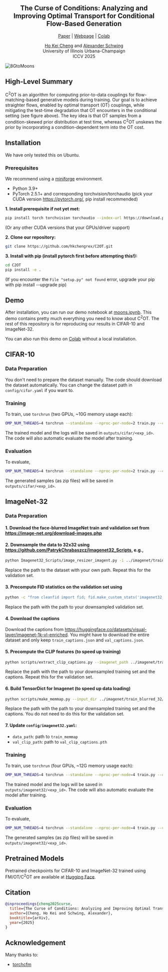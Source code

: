 <div align="center">
<p align="center">
  <h2>The Curse of Conditions: Analyzing and Improving Optimal Transport for Conditional Flow-Based Generation</h2>
  <a href="https://arxiv.org/abs/2503.10636">Paper</a> | <a href="https://hkchengrex.github.io/C2OT">Webpage</a> | <a href="https://colab.research.google.com/drive/1uhYPqnGlPoMTEqEgzpPvFQEcnr0faSBA?usp=sharing">Colab</a> 
</p>
<p>
<a href="https://hkchengrex.github.io/">Ho Kei Cheng</a> and 
<a href="https://www.alexander-schwing.de/">Alexander Schwing</a>
<br>
  University of Illinois Urbana-Champaign
<br>
  ICCV 2025
</p>
</div>

![8GtoMoons](https://imgur.com/bcmTUiE.png)

## High-Level Summary

C<sup>2</sup>OT is an algorithm for computing prior-to-data couplings for flow-matching-based generative models during training.
Our goal is to achieve straighter flows, enabled by optimal transport (OT) couplings, while mitigating the test-time degradation that OT encounters in the conditional setting (see figure above).
The key idea is that OT samples from a condition-skewed prior distribution at test time, whereas C<sup>2</sup>OT unskews the prior by incorporating a condition-dependent term into the OT cost.


## Installation

We have only tested this on Ubuntu.

### Prerequisites

We recommend using a [miniforge](https://github.com/conda-forge/miniforge) environment.

- Python 3.9+
- PyTorch 2.5.1+ and corresponding torchvision/torchaudio (pick your CUDA version https://pytorch.org/, pip install recommended)

**1. Install prerequisite if not yet met:**

```bash
pip install torch torchvision torchaudio --index-url https://download.pytorch.org/whl/cu118 --upgrade
```

(Or any other CUDA versions that your GPUs/driver support)

<!-- ```
conda install -c conda-forge 'ffmpeg<7
```
(Optional, if you use miniforge and don't already have the appropriate ffmpeg) -->

**2. Clone our repository:**

```bash
git clone https://github.com/hkchengrex/C2OT.git
```

**3. Install with pip (install pytorch first before attempting this!):**

```bash
cd C2OT
pip install -e .
```

(If you encounter the `File "setup.py" not found` error, upgrade your pip with pip install --upgrade pip)

## Demo

After installation, you can run our demo notebook at [moons.ipynb](moons.ipynb). 
This demo contains pretty much everything you need to know about C<sup>2</sup>OT.
The rest of this repository is for reproducing our results in CIFAR-10 and ImageNet-32.

You can also run this demo on [Colab](https://colab.research.google.com/drive/1uhYPqnGlPoMTEqEgzpPvFQEcnr0faSBA?usp=sharing) without a local installation.


## CIFAR-10

### Data Preparation

You don't need to prepare the dataset manually. The code should download the dataset automatically. You can change the dataset path in `config/cifar.yaml` if you want to.

### Training

To train, use `torchrun` (two GPUs, ~10G memory usage each):

```bash
OMP_NUM_THREADS=4 torchrun --standalone --nproc-per-node=2 train.py --config-name=cifar  exp_id=<some unqiue experiment identifier> fm_type=<fm/ot/c2ot>
```

The trained model and the logs will be saved in `outputs/cifar/<exp_id>`.
The code will also automatic evaluate the model after training.

### Evaluation

To evaluate, 
```bash
OMP_NUM_THREADS=4 torchrun --standalone --nproc-per-node=2 train.py --config-name=cifar  exp_id=<some unqiue experiment identifier> checkpoint=<path to the pretrained checkpoint>
```

The generated samples (as zip files) will be saved in `outputs/cifar/<exp_id>`.


## ImageNet-32

### Data Preparation


#### 1. Download the face-blurred ImageNet train and validation set from https://image-net.org/download-images.php
#### 2. Downsample the data to 32x32 using https://github.com/PatrykChrabaszcz/Imagenet32_Scripts, e.g., 
```bash
python Imagenet32_Scripts/image_resizer_imagent.py -i ../imagenet/train_blurred -o ../imagenet/train_blurred_32 -s 32 -a box  -r -j 10 
```
Replace the path to the dataset with your own path. Repeat this for the validation set.

#### 3. Precompute FID statistics on the validation set using
```bash
python -c "from cleanfid import fid; fid.make_custom_stats('imagenet32_val', '../imagenet/train_blurred_32/box', mode='legacy_tensorflow', num_workers=16, batch_size=256)"
```
Replace the path with the path to your downsampled validation set. 

#### 4. Download the captions
Download the captions from https://huggingface.co/datasets/visual-layer/imagenet-1k-vl-enriched. You might have to download the entire dataset and only keep `train_captions.json` and `val_captions.json`.

#### 5. Precompute the CLIP features (to speed up training)
```bash
python scripts/extract_clip_captions.py --imagenet_path ../imagenet/train_blurred_32/box --caption_path ../imagenet-1k-vl-enriched/train_captions.json --output_path ../imagenet/train_clip_captions.pth
```
Replace the path with the path to your downsampled training set and the captions.
Repeat this for the validation set.

#### 6. Build TensorDict for Imagenet (to speed up data loading)
```bash
python scripts/make_memmap.py --input_dir ../imagenet/train_blurred_32/box --output_dir ../imagenet/train_blurred_32/train_memmap --clip_features ../imagenet/train_clip_captions.pth
```
Replace the path with the path to your downsampled training set and the captions.
You do not need to do this for the validation set.

#### 7. Update `config/imagenet32.yaml`:
- `data_path`: path to `train_memmap`
- `val_clip_path`: path to `val_clip_captions.pth`


### Training
To train, use `torchrun` (four GPUs, ~12G memory usage each):

```bash
OMP_NUM_THREADS=4 torchrun --standalone --nproc-per-node=4 train.py --config-name=imagenet32 exp_id=<some unqiue experiment identifier> fm_type=<fm/ot/c2ot>
```

The trained model and the logs will be saved in `outputs/imagenet32/<exp_id>`.
The code will also automatic evaluate the model after training.

### Evaluation
To evaluate, 
```bash
OMP_NUM_THREADS=4 torchrun --standalone --nproc-per-node=4 train.py --config-name=imagenet32 exp_id=<some unqiue experiment identifier> checkpoint=<path to the pretrained checkpoint>
```
The generated samples (as zip files) will be saved in `outputs/imagenet32/<exp_id>`.

## Pretrained Models

Pretrained checkpoints for CIFAR-10 and ImageNet-32 trained using FM/OT/C<sup>2</sup>OT are available at [Hugging Face](https://huggingface.co/collections/hkchengrex/c2ot-682d1cbaf0ed156975dfe1a8).

## Citation

```bibtex
@inproceedings{cheng2025curse,
  title={The Curse of Conditions: Analyzing and Improving Optimal Transport for Conditional Flow-Based Generation},
  author={Cheng, Ho Kei and Schwing, Alexander},
  booktitle={arXiv},
  year={2025}
}
```

## Acknowledgement

Many thanks to:
- [torchcfm](https://github.com/atong01/conditional-flow-matching)
